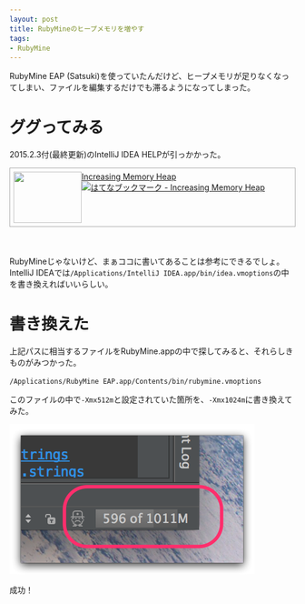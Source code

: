 ```yaml
---
layout: post
title: RubyMineのヒープメモリを増やす
tags:
- RubyMine
---
```


RubyMine EAP (Satsuki)を使っていたんだけど、ヒープメモリが足りなくなってしまい、ファイルを編集するだけでも滞るようになってしまった。

# ググってみる

2015.2.3付(最終更新)のIntelliJ IDEA HELPが引っかかった。

<div class="sharelink" style="padding: 6px; border: 1px solid #aaaaaa;  margin: 0px 0px 50px;"><a href="https://www.jetbrains.com/idea/help/increasing-memory-heap.html" title="Increasing Memory Heap" target="_blank"><img src="http://capture.heartrails.com/120x90/shadow?https://www.jetbrains.com/idea/help/increasing-memory-heap.html" width="120" height="90" style="float: left;"></a><a href="https://www.jetbrains.com/idea/help/increasing-memory-heap.html" title="Increasing Memory Heap" target="_blank">Increasing Memory Heap</a><a href="http://b.hatena.ne.jp/entry/https://www.jetbrains.com/idea/help/increasing-memory-heap.html"><img src="http://b.hatena.ne.jp/entry/image/https://www.jetbrains.com/idea/help/increasing-memory-heap.html" alt="はてなブックマーク - Increasing Memory Heap" title="はてなブックマーク - Increasing Memory Heap"></a><br style="clear: both;" /></div>

RubyMineじゃないけど、まぁココに書いてあることは参考にできるでしょ。IntelliJ IDEAでは`/Applications/IntelliJ IDEA.app/bin/idea.vmoptions`の中を書き換えればいいらしい。

# 書き換えた

上記パスに相当するファイルをRubyMine.appの中で探してみると、それらしきものがみつかった。

`/Applications/RubyMine EAP.app/Contents/bin/rubymine.vmoptions`

このファイルの中で`-Xmx512m`と設定されていた箇所を、`-Xmx1024m`に書き換えてみた。

![ヒープメモリ増量に成功](/images/RubyMine_HeapMemory_Changed.png)

成功！
